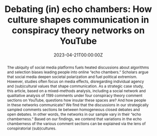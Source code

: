 ---
abstract: "The ubiquity of social media platforms fuels heated discussions about algorithms and selection biases leading people into online “echo chambers.” Scholars argue that social media deepen societal polarization and fuel political extremism. However, studies often focus on media effects, disregarding individual agency and (sub)cultural values that shape communication. As a strategic case study, this article, based on a mixed-methods analysis, including a social network and qualitative analysis of 1199 comments under four conspiracy theory comment sections on YouTube, questions how insular these spaces are? And how people in these networks communicate? We find that the discussions in our strategically sampled comments sections lie between homogeneous closed debates and open debates. In other words, the networks in our sample vary in their “echo chamberness.” Based on our findings, we contend that variations in the echo chamberness of the various comment sections can be explained via the lens of conspiratorial (sub)cultures."
authors:
- Grusauskaite, Kamile
- admin
- Harambam, Jaron
- Aupers, Stef
date: "2023-04-21T00:00:00Z"
doi: "10.1177/14614448231162585"
featured: false
image:
  caption: ""
  focal_point: ""
  preview_only: false
projects: [conspiracy]
publication: ""
publication_short: ""
publication_types:
- "2"
publishDate: ""
slides: ""
summary:
tags:
- Comments
- Conspiracy theories
- Echo chambers
- Online discussions
- Social networks
- YouTube
title: "Debating (in) echo chambers: How culture shapes communication in conspiracy theory networks on YouTube"
url_code: ""
url_dataset: ""
url_pdf: ""
url_poster: ""
url_project: ""
url_slides: ""
url_source: ""
url_video: ""
---